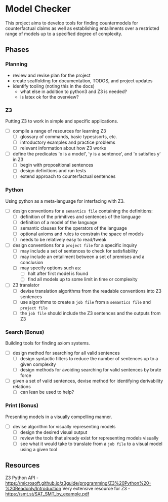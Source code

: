 # Model Checker

This project aims to develop tools for finding countermodels for counterfactual claims as well as establishing entailments over a restricted range of models up to a specified degree of complexity.

## Phases

### Planning

- review and revise plan for the project
- create scaffolding for documentation, TODOS, and project updates
- identify tooling (noting this in the docs)
  - what else in addition to python3 and Z3 is needed?
  - is latex ok for the overview?

### Z3

Putting Z3 to work in simple and specific applications.

- [ ] compile a range of resources for learning Z3
  - [ ] glossary of commands, basic types/sorts, etc.
  - [ ] introductory examples and practice problems
  - [ ] relevant information about how Z3 works
- [ ] define the predicates 'x is a model', 'y is a sentence', and 'x satisfies y' in Z3
  - [ ] begin with propositional sentences
  - [ ] design definitions and run tests
  - [ ] extend approach to counterfactual sentences

### Python

Using python as a meta-language for interfacing with Z3.

- [ ] design conventions for a `semantics file` containing the definitions:
  - [ ] definition of the primitives and sentences of the language
  - [ ] definition of a model of the language
  - [ ] semantic clauses for the operators of the language
  - [ ] optional axioms and rules to constrain the space of models
  - [ ] needs to be relatively easy to read/tweak
- [ ] design conventions for a `project file` for a specific inquiry
  - [ ] may include a set of sentences to check for satisfiability
  - [ ] may include an entailment between a set of premises and a conclusion
  - [ ] may specify options such as:
    - [ ] halt after first model is found
    - [ ] find all models up to some limit in time or complexity
- [ ] Z3 translator
  - [ ] devise translation algorithms from the readable conventions into Z3 sentences
  - [ ] use algorithms to create a `job file` from a `semantics file` and `project file`
  - [ ] the `job file` should include the Z3 sentences and the outputs from Z3

### Search (Bonus)

Building tools for finding axiom systems.

- [ ] design method for searching for all valid sentences
  - [ ] design syntactic filters to reduce the number of sentences up to a given complexity
  - [ ] design methods for avoiding searching for valid sentences by brute force
- [ ] given a set of valid sentences, devise method for identifying derivability relations
  - [ ] can lean be used to help?

### Print (Bonus)

Presenting models in a visually compelling manner.

- [ ] devise algorithm for visually representing models
  - [ ] design the desired visual output
  - [ ] review the tools that already exist for representing models visually
  - [ ] see what it would take to translate from a `job file` to a visual model using a given tool

## Resources

Z3 Python API - https://microsoft.github.io/z3guide/programming/Z3%20Python%20-%20Readonly/Introduction
Very extensive resource for Z3 - https://smt.st/SAT_SMT_by_example.pdf
